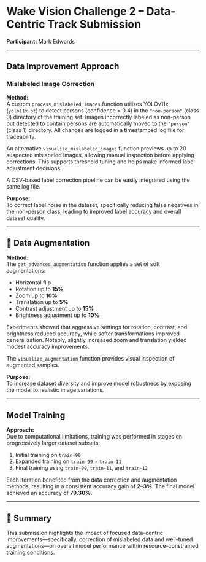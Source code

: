 # Wake Vision Challenge 2 – Data-Centric Track Submission

**Participant:** Mark Edwards

---

##  Data Improvement Approach

###  Mislabeled Image Correction

**Method:**  
A custom `process_mislabeled_images` function utilizes YOLOv11x (`yolo11x.pt`) to detect persons (confidence > 0.4) in the `"non-person"` (class 0) directory of the training set. Images incorrectly labeled as non-person but detected to contain persons are automatically moved to the `"person"` (class 1) directory. All changes are logged in a timestamped log file for traceability.

An alternative `visualize_mislabeled_images` function previews up to 20 suspected mislabeled images, allowing manual inspection before applying corrections. This supports threshold tuning and helps make informed label adjustment decisions.

A CSV-based label correction pipeline can be easily integrated using the same log file.

**Purpose:**  
To correct label noise in the dataset, specifically reducing false negatives in the non-person class, leading to improved label accuracy and overall dataset quality.

---

## 🧪 Data Augmentation

**Method:**  
The `get_advanced_augmentation` function applies a set of soft augmentations:

-  Horizontal flip  
-  Rotation up to **15%**  
-  Zoom up to **10%**  
-  Translation up to **5%**  
-  Contrast adjustment up to **15%**  
-  Brightness adjustment up to **10%**

Experiments showed that aggressive settings for rotation, contrast, and brightness reduced accuracy, while softer transformations improved generalization. Notably, slightly increased zoom and translation yielded modest accuracy improvements.

The `visualize_augmentation` function provides visual inspection of augmented samples.

**Purpose:**  
To increase dataset diversity and improve model robustness by exposing the model to realistic image variations.

---

##  Model Training

**Approach:**  
Due to computational limitations, training was performed in stages on progressively larger dataset subsets:

1. Initial training on `train-99`  
2. Expanded training on `train-99` + `train-11`  
3. Final training using `train-99`, `train-11`, and `train-12`

Each iteration benefited from the data correction and augmentation methods, resulting in a consistent accuracy gain of **2–3%**. The final model achieved an accuracy of **79.30%**.

---

## 📌 Summary

This submission highlights the impact of focused data-centric improvements—specifically, correction of mislabeled data and well-tuned augmentations—on overall model performance within resource-constrained training conditions.
